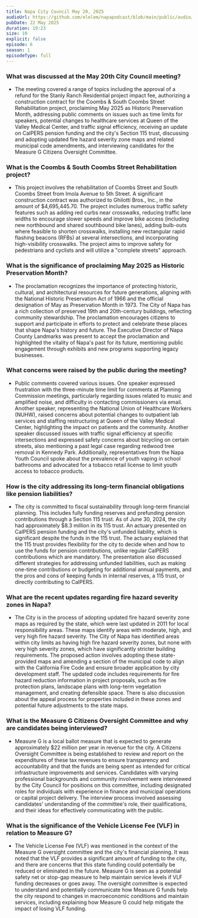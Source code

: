 ```yaml
---
title: Napa City Council May 20, 2025
audioUrl: https://github.com/elelem/napapodcast/blob/main/public/audio/episode-6.m4a?raw=true
pubDate: 22 May 2025
duration: 19:23
size: 10
explicit: false
episode: 6
season: 1
episodeType: full
---
```



### What was discussed at the May 20th City Council meeting?

* The meeting covered a range of topics including the approval of a refund for the Stanly Ranch Residential project impact fee, authorizing a construction contract for the Coombs & South Coombs Street Rehabilitation project, proclaiming May 2025 as Historic Preservation Month, addressing public comments on issues such as time limits for speakers, potential changes to healthcare services at Queen of the Valley Medical Center, and traffic signal efficiency, receiving an update on CalPERS pension funding and the city's Section 115 trust, discussing and adopting updated fire hazard severity zone maps and related municipal code amendments, and interviewing candidates for the Measure G Citizens Oversight Committee.

### What is the Coombs & South Coombs Street Rehabilitation project?

* This project involves the rehabilitation of Coombs Street and South Coombs Street from Imola Avenue to 5th Street. A significant construction contract was authorized to Ghilotti Bros., Inc., in the amount of $4,695,445.70. The project includes numerous traffic safety features such as adding red curbs near crosswalks, reducing traffic lane widths to encourage slower speeds and improve bike access (including new northbound and shared southbound bike lanes), adding bulb-outs where feasible to shorten crosswalks, installing new rectangular rapid flashing beacons (RFBs) at several intersections, and incorporating high-visibility crosswalks. The project aims to improve safety for pedestrians and cyclists and will utilize a "complete streets" approach.

### What is the significance of proclaiming May 2025 as Historic Preservation Month?

* The proclamation recognizes the importance of protecting historic, cultural, and architectural resources for future generations, aligning with the National Historic Preservation Act of 1966 and the official designation of May as Preservation Month in 1973. The City of Napa has a rich collection of preserved 19th and 20th-century buildings, reflecting community stewardship. The proclamation encourages citizens to support and participate in efforts to protect and celebrate these places that shape Napa's history and future. The Executive Director of Napa County Landmarks was present to accept the proclamation and highlighted the vitality of Napa's past for its future, mentioning public engagement through exhibits and new programs supporting legacy businesses.

### What concerns were raised by the public during the meeting?

* Public comments covered various issues. One speaker expressed frustration with the three-minute time limit for comments at Planning Commission meetings, particularly regarding issues related to music and amplified noise, and difficulty in contacting commissioners via email. Another speaker, representing the National Union of Healthcare Workers (NUHW), raised concerns about potential changes to outpatient lab services and staffing restructuring at Queen of the Valley Medical Center, highlighting the impact on patients and the community. Another speaker discussed issues with traffic signal efficiency at specific intersections and expressed safety concerns about bicycling on certain streets, also mentioning a past legal case regarding redwood tree removal in Kennedy Park. Additionally, representatives from the Napa Youth Council spoke about the prevalence of youth vaping in school bathrooms and advocated for a tobacco retail license to limit youth access to tobacco products.

### How is the city addressing its long-term financial obligations like pension liabilities?

* The city is committed to fiscal sustainability through long-term financial planning. This includes fully funding reserves and prefunding pension contributions through a Section 115 trust. As of June 30, 2024, the city had approximately $8.3 million in its 115 trust. An actuary presented on CalPERS pension funding and the city's unfunded liability, which is significant despite the funds in the 115 trust. The actuary explained that the 115 trust provides flexibility for the city to decide when and how to use the funds for pension contributions, unlike regular CalPERS contributions which are mandatory. The presentation also discussed different strategies for addressing unfunded liabilities, such as making one-time contributions or budgeting for additional annual payments, and the pros and cons of keeping funds in internal reserves, a 115 trust, or directly contributing to CalPERS.

### What are the recent updates regarding fire hazard severity zones in Napa?

* The City is in the process of adopting updated fire hazard severity zone maps as required by the state, which were last updated in 2011 for local responsibility areas. These maps identify areas with moderate, high, and very high fire hazard severity. The City of Napa has identified areas within city limits as having high fire hazard severity zones, but none with very high severity zones, which have significantly stricter building requirements. The proposed action involves adopting these state-provided maps and amending a section of the municipal code to align with the California Fire Code and ensure broader application by city development staff. The updated code includes requirements for fire hazard reduction information in project proposals, such as fire protection plans, landscape plans with long-term vegetation management, and creating defensible space. There is also discussion about the appeal process for properties included in these zones and potential future adjustments to the state maps.

### What is the Measure G Citizens Oversight Committee and why are candidates being interviewed?

* Measure G is a local ballot measure that is expected to generate approximately $22 million per year in revenue for the city. A Citizens Oversight Committee is being established to review and report on the expenditures of these tax revenues to ensure transparency and accountability and that the funds are being spent as intended for critical infrastructure improvements and services. Candidates with varying professional backgrounds and community involvement were interviewed by the City Council for positions on this committee, including designated roles for individuals with experience in finance and municipal operations or capital project delivery. The interview process involved assessing candidates' understanding of the committee's role, their qualifications, and their ideas for effectively communicating with the public.

### What is the significance of the Vehicle License Fee (VLF) in relation to Measure G?

* The Vehicle License Fee (VLF) was mentioned in the context of the Measure G oversight committee and the city's financial planning. It was noted that the VLF provides a significant amount of funding to the city, and there are concerns that this state funding could potentially be reduced or eliminated in the future. Measure G is seen as a potential safety net or stop-gap measure to help maintain service levels if VLF funding decreases or goes away. The oversight committee is expected to understand and potentially communicate how Measure G funds help the city respond to changes in macroeconomic conditions and maintain services, including explaining how Measure G could help mitigate the impact of losing VLF funding.